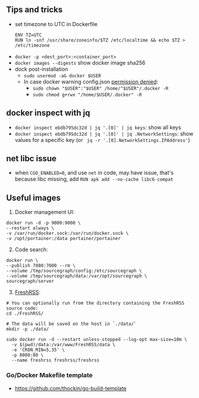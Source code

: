 ## Tips and tricks
+ set timezone to UTC in Dockerfile
    ```
    ENV TZ=UTC
    RUN ln -snf /usr/share/zoneinfo/$TZ /etc/localtime && echo $TZ > /etc/timezone
    ```
+ `docker -p <dest_port>:<container_port>`
+ `docker images --digests` show docker image sha256
+ dock post-installation
    - `sudo usermod -aG docker $USER`
    - In case docker warning config.json [permission denied](https://askubuntu.com/questions/747778/docker-warning-config-json-permission-denied):
        - `sudo chown "$USER":"$USER" /home/"$USER"/.docker -R`
        - `sudo chmod g+rwx "/home/$USER/.docker" -R`

## docker inspect with jq
+ `docker inspect ebdb795dc32d | jq '.[0]' | jq keys`: show all keys
+ `docker inspect ebdb795dc32d | jq '.[0]' | jq .NetworkSettings`: show values for
    a specific key (or ` jq -r '.[0].NetworkSettings.IPAddress'`)
## net libc issue
+ when `CGO_ENABLED=0`, and use `net` in code, may have issue, that's because libc missing, add `RUN apk add --no-cache libc6-compat`


## Useful images
1. Docker management UI:
```
docker run -d -p 9000:9000 \
--restart always \
-v /var/run/docker.sock:/var/run/docker.sock \
-v /opt/portainer:/data portainer/portainer
```

2. Code search:
```
docker run \
--publish 7080:7080 --rm \
--volume /tmp/sourcegraph/config:/etc/sourcegraph \
--volume /tmp/sourcegraph/data:/var/opt/sourcegraph \
sourcegraph/server
```

3. [FreshRSS](https://github.com/FreshRSS/FreshRSS/tree/master/Docker#run-freshrss):
```
# You can optionally run from the directory containing the FreshRSS source code:
cd ./FreshRSS/

# The data will be saved on the host in `./data/`
mkdir -p ./data/

sudo docker run -d --restart unless-stopped --log-opt max-size=10m \
  -v $(pwd)/data:/var/www/FreshRSS/data \
  -e 'CRON_MIN=5,35' \
  -p 8080:80 \
  --name freshrss freshrss/freshrss
```
### Go/Docker Makefile template
+ https://github.com/thockin/go-build-template
